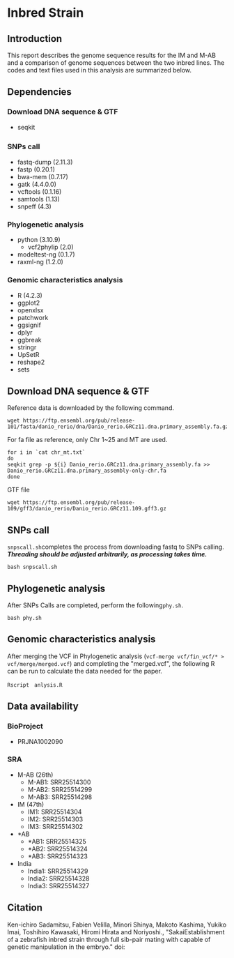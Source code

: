 # **Inbred Strain** 
## Introduction
This report describes the genome sequence results for the IM and M-AB and a comparison of genome sequences between the two inbred lines. The codes and text files used in this analysis are summarized below.
## Dependencies
### Download DNA sequence & GTF<br>
  - seqkit
### SNPs call　<br>
  - fastq-dump (2.11.3)<br>
  - fastp (0.20.1)<br>
  - bwa-mem (0.7.17)<br>
  - gatk (4.4.0.0)<br>
  - vcftools (0.1.16)<br>
  - samtools (1.13)<br>
  - snpeff (4.3)<br>
### Phylogenetic analysis <br>
- python (3.10.9)<br>
  - vcf2phylip (2.0)<br>
- modeltest-ng (0.1.7)<br>
 - raxml-ng (1.2.0)<br>
### Genomic characteristics analysis <br>
  - R (4.2.3) <br>
   - ggplot2
   - openxlsx
   - patchwork
   - ggsignif
   - dplyr
   - ggbreak
   - stringr
   - UpSetR
   - reshape2
   - sets
## Download DNA sequence & GTF 
Reference data is downloaded by the following command.
```
wget https://ftp.ensembl.org/pub/release-101/fasta/danio_rerio/dna/Danio_rerio.GRCz11.dna.primary_assembly.fa.gz
```
For fa file as reference, only Chr 1~25 and MT are used.
```
for i in `cat chr_mt.txt`
do
seqkit grep -p ${i} Danio_rerio.GRCz11.dna.primary_assembly.fa >> Danio_rerio.GRCz11.dna.primary_assembly-only-chr.fa
done
```
GTF file
```
wget https://ftp.ensembl.org/pub/release-109/gff3/danio_rerio/Danio_rerio.GRCz11.109.gff3.gz
```

## SNPs call
`snpscall.sh`completes the process from downloading fastq to SNPs calling. <br>
***Threading should be adjusted arbitrarily, as processing takes time.***<br>
```
bash snpscall.sh
```

## Phylogenetic analysis 
After SNPs Calls are completed, perform the following`phy.sh`.
```
bash phy.sh
```

## Genomic characteristics analysis
After merging the VCF in Phylogenetic analysis (`vcf-merge vcf/fin_vcf/* > vcf/merge/merged.vcf`) and completing the "merged.vcf", the following R can be run to calculate the data needed for the paper.

```
Rscript　anlysis.R
```

## Data availability
### BioProject
 - PRJNA1002090
### SRA
 - M-AB (26th)
   - M-AB1: SRR25514300
   - M-AB2: SRR25514299
   - M-AB3: SRR25514298
 - IM (47th)
   - IM1: SRR25514304
   - IM2: SRR25514303
   - IM3: SRR25514302
 - *AB
   - *AB1: SRR25514325
   - *AB2: SRR25514324
   - *AB3: SRR25514323
 - India
   - India1: SRR25514329
   - India2: SRR25514328
   - India3: SRR25514327

## Citation
Ken-ichiro Sadamitsu, Fabien Velilla, Minori Shinya, Makoto Kashima, Yukiko Imai, Toshihiro Kawasaki, Hiromi Hirata and Noriyoshi., "SakaiEstablishment of a zebrafish inbred strain through full sib-pair mating with capable of genetic manipulation in the embryo."  doi: <br>
